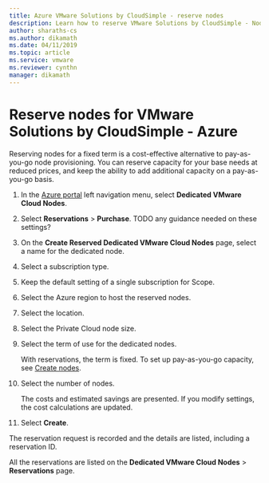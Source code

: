 ```yaml
---
title: Azure VMware Solutions by CloudSimple - reserve nodes 
description: Learn how to reserve VMware Solutions by CloudSimple - Nodes on Azure portal 
author: sharaths-cs 
ms.author: dikamath 
ms.date: 04/11/2019 
ms.topic: article 
ms.service: vmware 
ms.reviewer: cynthn 
manager: dikamath 
---
```

# Reserve nodes for VMware Solutions by CloudSimple - Azure

Reserving nodes for a fixed term is a cost-effective alternative to pay-as-you-go node provisioning. You can reserve capacity for your base needs at reduced prices, and keep the ability to add additional capacity on a pay-as-you-go basis.

1. In the [Azure portal](https://portal.azure.com) left navigation menu, select **Dedicated VMware Cloud Nodes**.
2. Select **Reservations** > **Purchase**.  TODO any guidance needed on these settings?
3. On the **Create Reserved Dedicated VMware Cloud Nodes** page, select a name for the dedicated node.
4. Select a subscription type.
5. Keep the default setting of a single subscription for Scope.
6. Select the Azure region to host the reserved nodes.
7. Select the location.
8. Select the Private Cloud node size.
9. Select the term of use for the dedicated nodes.

    With reservations, the term is fixed. To set up pay-as-you-go capacity, see [Create nodes](create-nodes.md).
10. Select the number of nodes.

    The costs and estimated savings are presented. If you modify settings, the cost calculations are updated.
11. Select **Create**.

The reservation request is recorded and the details are listed, including a reservation ID.

All the reservations are listed on the **Dedicated VMware Cloud Nodes** > **Reservations** page.
